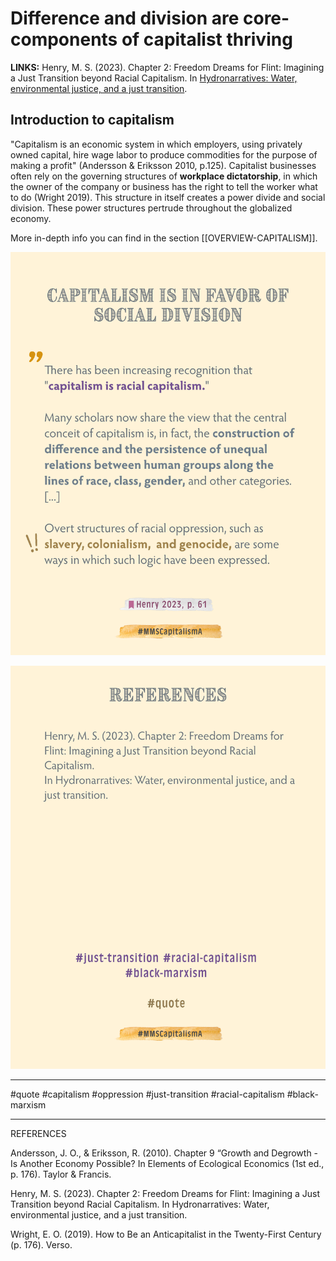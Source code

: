 # Difference and division are core-components of capitalist thriving 

**LINKS:**
Henry, M. S. (2023). Chapter 2: Freedom Dreams for Flint: Imagining a Just Transition beyond Racial Capitalism. In [Hydronarratives: Water, environmental justice, and a just transition](https://1drv.ms/b/s!AmcwErz2Mmg1hcMer7RCCABah8BPPw?e=UkMFKN).

## Introduction to capitalism 
"Capitalism is an economic system in which  employers, using privately owned capital, hire wage labor to produce commodities for the purpose of making a profit" (Andersson & Eriksson 2010, p.125). Capitalist businesses often rely on the governing structures of **workplace dictatorship**, in which the owner of the company or business has the right to tell the worker what to do (Wright 2019). This structure in itself creates a power divide and social division. These power structures pertrude throughout the globalized economy.

More in-depth info you can find in the section [[OVERVIEW-CAPITALISM]].

![](media/MMSCapitalismA-2.png)

![](media/MMSCapitalismA-3.png)

________
#quote #capitalism #oppression #just-transition #racial-capitalism 
#black-marxism
________
REFERENCES

Andersson, J. O., & Eriksson, R. (2010). Chapter 9 “Growth and Degrowth - Is Another Economy Possible? In Elements of Ecological Economics (1st ed., p. 176). Taylor & Francis.

Henry, M. S. (2023). Chapter 2: Freedom Dreams for Flint: Imagining a Just Transition beyond Racial Capitalism. In Hydronarratives: Water, environmental justice, and a just transition.

Wright, E. O. (2019). How to Be an Anticapitalist in the Twenty-First Century (p. 176). Verso.

